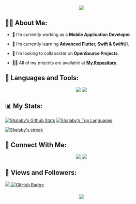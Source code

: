 <h1 align="center">
    <img src="https://readme-typing-svg.herokuapp.com/?font=Righteous&size=35&center=true&vCenter=true&width=500&height=70&duration=4000&lines=Hi+There!+👋;+I'm+Shalaby!+😎;" />
</h1>

## 🙋‍♂️ About Me:

- 🔭 I’m currently working as a **Mobile Application Developer**.

- 🌱 I’m currently learning **Advanced Flutter, Swift & SwiftUI**.

- 👯 I’m looking to collaborate on **OpenSource Projects**.

- 👨‍💻 All of my projects are available at **[My Repository](https://github.com/Shalaby-VBS?tab=repositories)**.

## 🚀 Languages and Tools:
<div align="center">
    <img src="https://skillicons.dev/icons?i=java,flutter,dart,firebase,swift,c,graphql" />
    <img src="https://skillicons.dev/icons?i=github,androidstudio,vscode,figma,postman" /><br>
</div>

## 📊 My Stats:

<a href="https://github.com/Shalaby-VBS/github-readme-stats"><img alt="Shalaby's Github Stats" src="https://github-readme-stats.vercel.app/api?username=Shalaby-VBS&show_icons=true&count_private=true&theme=react&hide_border=true&bg_color=0D1117" /></a>
<a href="https://github.com/Shalaby-VBS/github-readme-stats"><img alt="Shalaby's Top Languages" src="https://github-readme-stats.vercel.app/api/top-langs/?username=Shalaby-VBS&langs_count=8&count_private=true&layout=compact&theme=react&hide_border=true&bg_color=0D1117" /></a>
<p align="start">
    <a href="https://github.com/Shalaby-VBS/github-readme-streak-stats">
        <img title="🔥 Get streak stats for your profile at git.io/streak-stats" alt="Shalaby's streak" src="https://github-readme-streak-stats.herokuapp.com/?user=Shalaby-VBS&theme=black-ice&hide_border=true&stroke=0000&background=060A0CD0"/>
    </a>
</p>

## 🤝 Connect With Me:

<div align="center"> 
  <a href="mailto:shalaby.vbs@gmail.com">
    <img src="https://img.shields.io/badge/Gmail-333333?style=for-the-badge&logo=gmail&logoColor=red" />
  </a>
  <a href="https://www.linkedin.com/in/ahmed-shalaby-21196521b/" target="_blank">
    <img src="https://img.shields.io/badge/LinkedIn-0077B5?style=for-the-badge&logo=linkedin&logoColor=white" target="_blank" />
  </a>
</div>

## 💜 Views and Followers:
<a href="https://github.com/Shalaby-VBS/github-profile-views-counter">
    <img src="https://komarev.com/ghpvc/?username=Shalaby-VBS">
</a>
<a href="https://github.com/Shalaby-VBS?tab=followers"><img src="https://img.shields.io/github/followers/Shalaby-VBS?label=Followers&style=social" alt="GitHub Badge"></a>
<h3 align="center">
    <img src="https://readme-typing-svg.herokuapp.com/?font=Righteous&size=25&center=true&vCenter=true&width=500&height=70&duration=4000&lines=Thanks+for+visiting!+❤️;+Shoot+me+a+message+on+Linkedin!;I'm+always+down+to+collab+😎">
</h3>

<br/>
